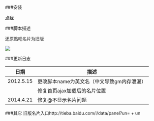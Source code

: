 ###安装  

[点我](https://github.com/iMyon/gm_scripts/raw/master/%E8%B4%B4%E5%90%A7%E5%90%8D%E7%89%87%E8%BF%98%E5%8E%9F%E6%97%A7%E7%89%88/180350.user.js)

###脚本描述  

还原贴吧名片为旧版 

![](http://ww4.sinaimg.cn/large/dce4a41ejw1eedgk3yybxj20bo04s74m.jpg)

###更新日志 

日期        |   描述
------------|-------------------
2012.5.15   |   更改脚本name为英文名（中文导致gm内存泄漏）
            |   修复首页ajax加载后的名片位置
2014.4.21   |   修复@不显示名片问题

###其它 
旧版名片入口http://tieba.baidu.com/i/data/panel?un= + un
